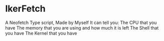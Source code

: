 # IkerFetch
A Neofetch Type script, Made by Myself
It can tell you:
The CPU that you have
The memory that you are using and how much it is left
The Shell that you have
The Kernel that you have
